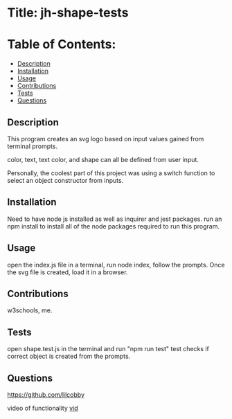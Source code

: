 # Title: jh-shape-tests

# Table of Contents:

- [Description](#description)
- [Installation](#installation)
- [Usage](#usage)
- [Contributions](#contributions)
- [Tests](#tests)
- [Questions](#questions)

## Description

This program creates an svg logo based on input values gained from terminal prompts.

color, text, text color, and shape can all be defined from user input.

Personally, the coolest part of this project was using a switch function to select an object constructor from inputs.

## Installation

Need to have node js installed as well as inquirer and jest packages.
run an npm install to install all of the node packages required to run this program.

## Usage

open the index.js file in a terminal, run node index, follow the prompts. Once the svg file is created, load it in a browser.

## Contributions

w3schools, me.

## Tests

open shape.test.js in the terminal and run "npm run test"
test checks if correct object is created from the prompts.

## Questions

https://github.com/lilcobby

video of functionality
[vid](/assets/shape.svg.create.gif.gif)
